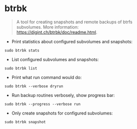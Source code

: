 # btrbk

> A tool for creating snapshots and remote backups of btrfs subvolumes.
> More information: <https://digint.ch/btrbk/doc/readme.html>.

- Print statistics about configured subvolumes and snapshots:

`sudo btrbk stats`

- List configured subvolumes and snapshots:

`sudo btrbk list`

- Print what run command would do:

`sudo btrbk --verbose dryrun`

- Run backup routines verbosely, show progress bar:

`sudo btrbk --progress --verbose run`

- Only create snapshots for configured subvolumes:

`sudo btrbk snapshot`
